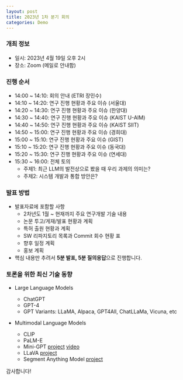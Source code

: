 ```yaml
---
layout: post
title: 2023년 1차 분기 회의
categories: Demo
---
```


### 개최 정보

- 일시: 2023년 4월 19일 오후 2시
- 장소: Zoom (메일로 안내함)

### 진행 순서

- 14:00 ~ 14:10: 회의 안내 (ETRI 장민수)
- 14:10 ~ 14:20: 연구 진행 현황과 주요 이슈 (서울대)
- 14:20 ~ 14:30: 연구 진행 현황과 주요 이슈 (한양대)
- 14:30 ~ 14:40: 연구 진행 현황과 주요 이슈 (KAIST U-AIM)
- 14:40 ~ 14:50: 연구 진행 현황과 주요 이슈 (KAIST SIIT)
- 14:50 ~ 15:00: 연구 진행 현황과 주요 이슈 (경희대)
- 15:00 ~ 15:10: 연구 진행 현황과 주요 이슈 (GIST)
- 15:10 ~ 15:20: 연구 진행 현황과 주요 이슈 (동국대)
- 15:20 ~ 15:30: 연구 진행 현황과 주요 이슈 (연세대)
- 15:30 ~ 16:00: 전체 토의
  - 주제1: 최근 LLM의 발전상으로 봤을 때 우리 과제의 의미는?
  - 주제2: 시스템 개발과 통합 방안은?

### 발표 방법

- 발표자료에 포함할 사항
  - 2차년도 1월 ~ 현재까지 주요 연구개발 기술 내용
  - 논문 투고/게재/발표 현황과 계획
  - 특허 출원 현황과 계획
  - SW 리파지토리 목록과 Commit 회수 현황 표
  - 향후 일정 계획
  - 홍보 계획
- 핵심 내용만 추려서 **5분 발표, 5분 질의응답**으로 진행합니다.

### 토론을 위한 최신 기술 동향

- Large Language Models
  - ChatGPT
  - GPT-4
  - GPT Variants: LLaMA, Alpaca, GPT4All, ChatLLaMa, Vicuna, etc

- Multimodal Language Models
  - CLIP
  - PaLM-E
  - Mini-GPT [project](https://minigpt-4.github.io) [video](https://www.youtube.com/watch?v=__tftoxpBAw)
  - LLaVA [project](https://llava-vl.github.io)
  - Segment Anything Model [project](https://segment-anything.com)

감사합니다!
